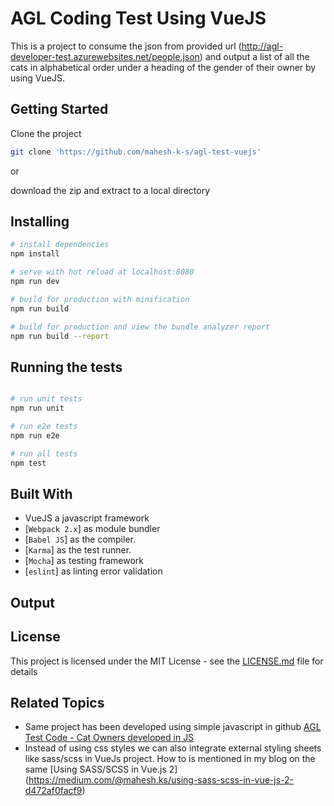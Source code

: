 # AGL Coding Test Using VueJS

This is a project to consume the json from provided url (http://agl-developer-test.azurewebsites.net/people.json) and output a list of all the cats in alphabetical order under a heading of the gender of their owner by using VueJS.

## Getting Started

Clone the project 
```bash
git clone 'https://github.com/mahesh-k-s/agl-test-vuejs'
```
or

download the zip and extract to a local directory

## Installing

``` bash
# install dependencies
npm install

# serve with hot reload at localhost:8080
npm run dev

# build for production with minification
npm run build

# build for production and view the bundle analyzer report
npm run build --report

```

## Running the tests
```bash

# run unit tests
npm run unit

# run e2e tests
npm run e2e

# run all tests
npm test
```

## Built With

- VueJS a javascript framework
- [`Webpack 2.x`] as module bundler
- [`Babel JS`] as the compiler.
- [`Karma`] as the test runner.
- [`Mocha`] as testing framework
- [`eslint`] as linting error validation

## Output



## License

This project is licensed under the MIT License - see the [LICENSE.md](LICENSE.md) file for details

## Related Topics

* Same project has been developed using simple javascript in github [AGL Test Code - Cat Owners developed in JS](https://github.com/mahesh-k-s/agl-test)
* Instead of using css styles we can also integrate external styling sheets like sass/scss in VueJs project. How to is mentioned in my blog on the same [Using SASS/SCSS in Vue.js 2] (https://medium.com/@mahesh.ks/using-sass-scss-in-vue-js-2-d472af0facf9)
